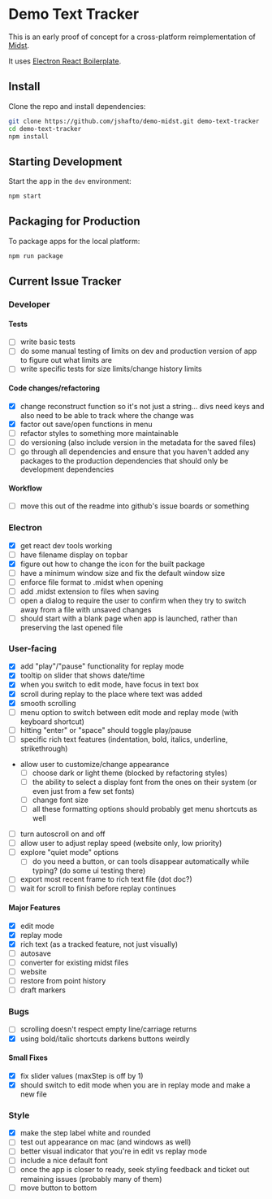 # Demo Text Tracker

This is an early proof of concept for a cross-platform reimplementation of [Midst](https://midst.press).

It uses [Electron React Boilerplate](https://electron-react-boilerplate.js.org/).

## Install

Clone the repo and install dependencies:

```bash
git clone https://github.com/jshafto/demo-midst.git demo-text-tracker
cd demo-text-tracker
npm install
```

## Starting Development

Start the app in the `dev` environment:

```bash
npm start
```

## Packaging for Production

To package apps for the local platform:

```bash
npm run package
```

## Current Issue Tracker

### Developer

#### Tests

- [ ] write basic tests
- [ ] do some manual testing of limits on dev and production version of app to figure out what limits are
- [ ] write specific tests for size limits/change history limits

#### Code changes/refactoring

- [x] change reconstruct function so it's not just a string... divs need keys and also need to be able to track where the change was
- [x] factor out save/open functions in menu
- [ ] refactor styles to something more maintainable
- [ ] do versioning (also include version in the metadata for the saved files)
- [ ] go through all dependencies and ensure that you haven't added any packages to the production dependencies that should only be development dependencies

#### Workflow

- [ ] move this out of the readme into github's issue boards or something

### Electron

- [x] get react dev tools working
- [ ] have filename display on topbar
- [x] figure out how to change the icon for the built package
- [ ] have a minimum window size and fix the default window size
- [ ] enforce file format to .midst when opening
- [ ] add .midst extension to files when saving
- [ ] open a dialog to require the user to confirm when they try to switch away from a file with unsaved changes
- [ ] should start with a blank page when app is launched, rather than preserving the last opened file

### User-facing

- [x] add "play"/"pause" functionality for replay mode
- [x] tooltip on slider that shows date/time
- [x] when you switch to edit mode, have focus in text box
- [x] scroll during replay to the place where text was added
- [x] smooth scrolling
- [ ] menu option to switch between edit mode and replay mode (with keyboard shortcut)
- [ ] hitting "enter" or "space" should toggle play/pause
- [ ] specific rich text features (indentation, bold, italics, underline, strikethrough)
- allow user to customize/change appearance
  - [ ] choose dark or light theme (blocked by refactoring styles)
  - [ ] the ability to select a display font from the ones on their system (or even just from a few set fonts)
  - [ ] change font size
  - [ ] all these formatting options should probably get menu shortcuts as well
- [ ] turn autoscroll on and off
- [ ] allow user to adjust replay speed (website only, low priority)
- [ ] explore "quiet mode" options
  - [ ] do you need a button, or can tools disappear automatically while typing? (do some ui testing there)
- [ ] export most recent frame to rich text file (dot doc?)
- [ ] wait for scroll to finish before replay continues

#### Major Features

- [x] edit mode
- [x] replay mode
- [x] rich text (as a tracked feature, not just visually)
- [ ] autosave
- [ ] converter for existing midst files
- [ ] website
- [ ] restore from point history
- [ ] draft markers

### Bugs

- [ ] scrolling doesn't respect empty line/carriage returns
- [x] using bold/italic shortcuts darkens buttons weirdly

#### Small Fixes

- [x] fix slider values (maxStep is off by 1)
- [x] should switch to edit mode when you are in replay mode and make a new file

### Style

- [x] make the step label white and rounded
- [ ] test out appearance on mac (and windows as well)
- [ ] better visual indicator that you're in edit vs replay mode
- [ ] include a nice default font
- [ ] once the app is closer to ready, seek styling feedback and ticket out remaining issues (probably many of them)
- [ ] move button to bottom
